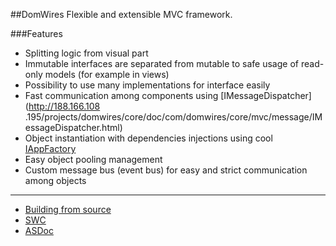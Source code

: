 ##DomWires
Flexible and extensible MVC framework.

###Features
* Splitting logic from visual part
* Immutable interfaces are separated from mutable to safe usage of read-only models (for example in views)
* Possibility to use many implementations for interface easily
* Fast communication among components using [IMessageDispatcher](http://188.166.108
.195/projects/domwires/core/doc/com/domwires/core/mvc/message/IMessageDispatcher.html)
* Object instantiation with dependencies injections using cool [IAppFactory](http://188.166.108.195/projects/domwires/core/doc/com/domwires/core/factory/IAppFactory.html#includeExamplesSummary)
* Easy object pooling management
* Custom message bus (event bus) for easy and strict communication among objects

***

- [Building from source](https://github.com/CrazyFlasher/domwires-as3/wiki/Building-(Windows))
- [SWC](http://188.166.108.195/projects/domwires/core/domwires-core_latest.zip)
- [ASDoc](http://188.166.108.195/projects/domwires/core/doc)
